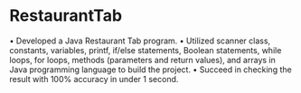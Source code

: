 # RestaurantTab

• Developed a Java Restaurant Tab program.
• Utilized scanner class, constants, variables, printf, if/else statements, Boolean statements, while loops, for loops, methods (parameters and return values), and arrays in Java programming language to build the project. 
• Succeed in checking the result with 100% accuracy in under 1 second.
